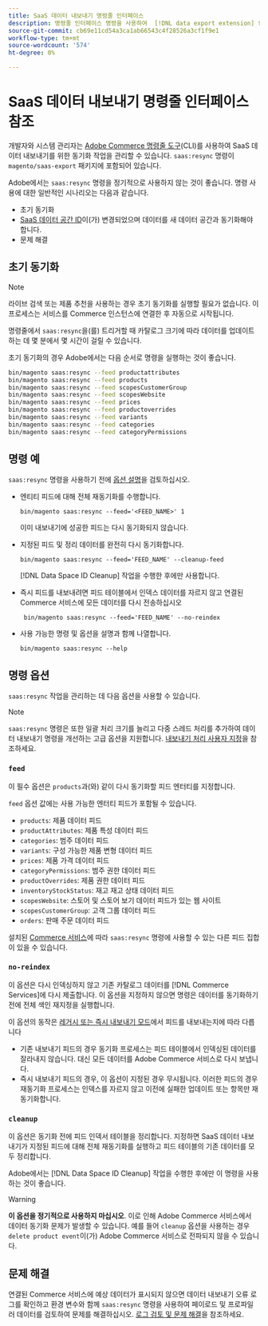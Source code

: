 ```yaml
---
title: SaaS 데이터 내보내기 명령줄 인터페이스
description: 명령줄 인터페이스 명령을 사용하여  [!DNL data export extension] for Adobe Commerce SaaS 서비스에 대한 피드 및 프로세스를 관리하는 방법을 알아봅니다.
source-git-commit: cb69e11cd54a3ca1ab66543c4f28526a3cf1f9e1
workflow-type: tm+mt
source-wordcount: '574'
ht-degree: 0%

---
```


# SaaS 데이터 내보내기 명령줄 인터페이스 참조

개발자와 시스템 관리자는 [Adobe Commerce 명령줄 도구](https://experienceleague.adobe.com/en/docs/commerce-operations/configuration-guide/cli/config-cli)&#x200B;(CLI)를 사용하여 SaaS 데이터 내보내기를 위한 동기화 작업을 관리할 수 있습니다. `saas:resync` 명령이 `magento/saas-export` 패키지에 포함되어 있습니다.

Adobe에서는 `saas:resync` 명령을 정기적으로 사용하지 않는 것이 좋습니다. 명령 사용에 대한 일반적인 시나리오는 다음과 같습니다.

- 초기 동기화
- [SaaS 데이터 공간 ID](https://experienceleague.adobe.com/en/docs/commerce-admin/config/services/saas)이(가) 변경되었으며 데이터를 새 데이터 공간과 동기화해야 합니다.
- 문제 해결

## 초기 동기화

>[!NOTE]
>라이브 검색 또는 제품 추천을 사용하는 경우 초기 동기화를 실행할 필요가 없습니다. 이 프로세스는 서비스를 Commerce 인스턴스에 연결한 후 자동으로 시작됩니다.

명령줄에서 `saas:resync`을(를) 트리거할 때 카탈로그 크기에 따라 데이터를 업데이트하는 데 몇 분에서 몇 시간이 걸릴 수 있습니다.

초기 동기화의 경우 Adobe에서는 다음 순서로 명령을 실행하는 것이 좋습니다.

```bash
bin/magento saas:resync --feed productattributes
bin/magento saas:resync --feed products
bin/magento saas:resync --feed scopesCustomerGroup
bin/magento saas:resync --feed scopesWebsite
bin/magento saas:resync --feed prices
bin/magento saas:resync --feed productoverrides
bin/magento saas:resync --feed variants
bin/magento saas:resync --feed categories
bin/magento saas:resync --feed categoryPermissions
```

## 명령 예

`saas:resync` 명령을 사용하기 전에 [옵션 설명](#command-options)을 검토하십시오.

- 엔티티 피드에 대해 전체 재동기화를 수행합니다.

  ```
  bin/magento saas:resync --feed='<FEED_NAME>' 1
  ```

  이미 내보내기에 성공한 피드는 다시 동기화되지 않습니다.

- 지정된 피드 및 정리 데이터를 완전히 다시 동기화합니다.

  ```
  bin/magento saas:resync --feed='FEED_NAME' --cleanup-feed
  ```

  [!DNL Data Space ID Cleanup] 작업을 수행한 후에만 사용합니다.

- 즉시 피드를 내보내려면 피드 테이블에서 인덱스 데이터를 자르지 않고 연결된 Commerce 서비스에 모든 데이터를 다시 전송하십시오

  ```
   bin/magento saas:resync --feed='FEED_NAME' --no-reindex
  ```

- 사용 가능한 명령 및 옵션을 설명과 함께 나열합니다.

  ```
  bin/magento saas:resync --help
  ```

## 명령 옵션

`saas:resync` 작업을 관리하는 데 다음 옵션을 사용할 수 있습니다.

>[!NOTE]
>
>`saas:resync` 명령은 또한 일괄 처리 크기를 늘리고 다중 스레드 처리를 추가하여 데이터 내보내기 명령을 개선하는 고급 옵션을 지원합니다. [내보내기 처리 사용자 지정](customize-export-processing.md)을 참조하세요.

### `feed`

이 필수 옵션은 `products`과(와) 같이 다시 동기화할 피드 엔터티를 지정합니다.

`feed` 옵션 값에는 사용 가능한 엔터티 피드가 포함될 수 있습니다.

- `products`: 제품 데이터 피드
- `productAttributes`: 제품 특성 데이터 피드
- `categories`: 범주 데이터 피드
- `variants`: 구성 가능한 제품 변형 데이터 피드
- `prices`: 제품 가격 데이터 피드
- `categoryPermissions`: 범주 권한 데이터 피드
- `productOverrides`: 제품 권한 데이터 피드
- `inventoryStockStatus`: 재고 재고 상태 데이터 피드
- `scopesWebsite`: 스토어 및 스토어 보기 데이터 피드가 있는 웹 사이트
- `scopesCustomerGroup`: 고객 그룹 데이터 피드
- `orders`: 판매 주문 데이터 피드

설치된 [Commerce 서비스](../landing/saas.md)에 따라 `saas:resync` 명령에 사용할 수 있는 다른 피드 집합이 있을 수 있습니다.

### `no-reindex`

이 옵션은 다시 인덱싱하지 않고 기존 카탈로그 데이터를 [!DNL Commerce Services]에 다시 제출합니다. 이 옵션을 지정하지 않으면 명령은 데이터를 동기화하기 전에 전체 색인 재지정을 실행합니다.

이 옵션의 동작은 [레거시 또는 즉시 내보내기 모드](data-synchronization.md#synchronization-modes)에서 피드를 내보내는지에 따라 다릅니다

- 기존 내보내기 피드의 경우 동기화 프로세스는 피드 테이블에서 인덱싱된 데이터를 잘라내지 않습니다. 대신 모든 데이터를 Adobe Commerce 서비스로 다시 보냅니다.
- 즉시 내보내기 피드의 경우, 이 옵션이 지정된 경우 무시됩니다. 이러한 피드의 경우 재동기화 프로세스는 인덱스를 자르지 않고 이전에 실패한 업데이트 또는 항목만 재동기화합니다.

### `cleanup`

이 옵션은 동기화 전에 피드 인덱서 테이블을 정리합니다. 지정하면 SaaS 데이터 내보내기가 지정된 피드에 대해 전체 재동기화를 실행하고 피드 테이블의 기존 데이터를 모두 정리합니다.

Adobe에서는 [!DNL Data Space ID Cleanup] 작업을 수행한 후에만 이 명령을 사용하는 것이 좋습니다.

>[!WARNING]
>
>**이 옵션을 정기적으로 사용하지 마십시오**. 이로 인해 Adobe Commerce 서비스에서 데이터 동기화 문제가 발생할 수 있습니다. 예를 들어 `cleanup` 옵션을 사용하는 경우 `delete product event`이(가) Adobe Commerce 서비스로 전파되지 않을 수 있습니다.

## 문제 해결

연결된 Commerce 서비스에 예상 데이터가 표시되지 않으면 데이터 내보내기 오류 로그를 확인하고 환경 변수와 함께 `saas:resync` 명령을 사용하여 페이로드 및 프로파일러 데이터를 검토하여 문제를 해결하십시오. [로그 검토 및 문제 해결](troubleshooting-logging.md)을 참조하세요.
